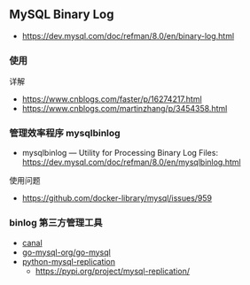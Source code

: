 ## MySQL Binary Log
- https://dev.mysql.com/doc/refman/8.0/en/binary-log.html

### 使用
详解
- https://www.cnblogs.com/faster/p/16274217.html
- https://www.cnblogs.com/martinzhang/p/3454358.html


### 管理效率程序 mysqlbinlog
- mysqlbinlog — Utility for Processing Binary Log Files: https://dev.mysql.com/doc/refman/8.0/en/mysqlbinlog.html

使用问题
- https://github.com/docker-library/mysql/issues/959

### binlog 第三方管理工具
- [canal](https://github.com/alibaba/canal)
- [go-mysql-org/go-mysql](https://github.com/go-mysql-org/go-mysql)
- [python-mysql-replication](https://github.com/julien-duponchelle/python-mysql-replication)
  - https://pypi.org/project/mysql-replication/
